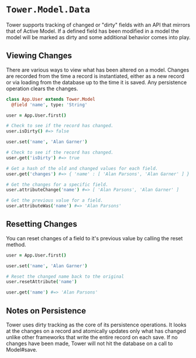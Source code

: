 # `Tower.Model.Data`

Tower supports tracking of changed or "dirty" fields with an API that mirrors that of Active Model. If a defined field has been modified in a model the model will be marked as dirty and some additional behavior comes into play.

## Viewing Changes

There are various ways to view what has been altered on a model. Changes are recorded from the time a record is instantiated, either as a new record or via loading from the database up to the time it is saved. Any persistence operation clears the changes.

``` coffeescript
class App.User extends Tower.Model
  @field 'name', type: 'String'

user = App.User.first()

# Check to see if the record has changed.
user.isDirty() #=> false

user.set('name', 'Alan Garner')

# Check to see if the record has changed.
user.get('isDirty') #=> true

# Get a hash of the old and changed values for each field.
user.get('changes') #=> { 'name' : [ 'Alan Parsons', 'Alan Garner' ] }

# Get the changes for a specific field.
user.attributeChange('name') #=> [ 'Alan Parsons', 'Alan Garner' ]

# Get the previous value for a field.
user.attributeWas('name') #=> 'Alan Parsons'
```

## Resetting Changes

You can reset changes of a field to it's previous value by calling the reset method.

``` coffeescript
user = App.User.first()

user.set('name', 'Alan Garner')

# Reset the changed name back to the original
user.resetAttribute('name')

user.get('name') #=> 'Alan Parsons'
```

## Notes on Persistence

Tower uses dirty tracking as the core of its persistence operations. It looks at the changes on a record and atomically updates only what has changed unlike other frameworks that write the entire record on each save. If no changes have been made, Tower will not hit the database on a call to Model#save.
